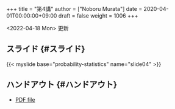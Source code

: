 +++
title = "第4講"
author = ["Noboru Murata"]
date = 2020-04-01T00:00:00+09:00
draft = false
weight = 1006
+++

<span class="timestamp-wrapper"><span class="timestamp">&lt;2022-04-18 Mon&gt; </span></span> 更新


## スライド {#スライド}

{{< myslide base="probability-statistics" name="slide04" >}}


## ハンドアウト {#ハンドアウト}

-   [PDF file](https://noboru-murata.github.io/probability-statistics/pdfs/slide04.pdf)